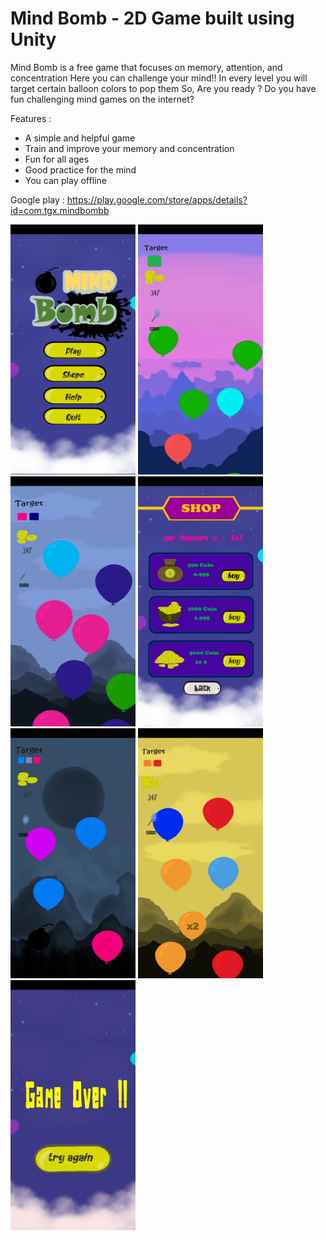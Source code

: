 # Mind Bomb - 2D Game built using Unity

Mind Bomb is a free game that focuses on memory, attention, and concentration
Here you can challenge your mind!!
In every level you will target certain balloon colors to pop them So, Are you ready ?
Do you have fun challenging mind games on the internet?

Features :
- A simple and helpful game
- Train and improve your memory and concentration
- Fun for all ages
- Good practice for the mind
- You can play offline

Google play : https://play.google.com/store/apps/details?id=com.tgx.mindbombb


<img src="https://github.com/Tahani19/Game/blob/main/GUI/1.jpg" data-canonical-src="https://github.com/Tahani19/Game/blob/main/GUI/1.jpg" width="200" height="400" />
<img src="https://github.com/Tahani19/Game/blob/main/GUI/2.jpg" data-canonical-src="https://github.com/Tahani19/Game/blob/main/GUI/2.jpg" width="200" height="400" />
<img src="https://github.com/Tahani19/Game/blob/main/GUI/3.jpg" data-canonical-src="https://github.com/Tahani19/Game/blob/main/GUI/3.jpg" width="200" height="400" />
<img src="https://github.com/Tahani19/Game/blob/main/GUI/4.jpg" data-canonical-src="https://github.com/Tahani19/Game/blob/main/GUI/4.jpg" width="200" height="400" />
<img src="https://github.com/Tahani19/Game/blob/main/GUI/5.jpg" data-canonical-src="https://github.com/Tahani19/Game/blob/main/GUI/5.jpg" width="200" height="400" />
<img src="https://github.com/Tahani19/Game/blob/main/GUI/6.jpg" data-canonical-src="https://github.com/Tahani19/Game/blob/main/GUI/6.jpg" width="200" height="400" />
<img src="https://github.com/Tahani19/Game/blob/main/GUI/7.jpg" data-canonical-src="https://github.com/Tahani19/Game/blob/main/GUI/7.jpg" width="200" height="400" />



